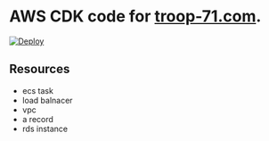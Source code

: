 # AWS CDK code for [troop-71.com](https://troop-71.com).

[![Deploy](https://github.com/troop-71/architecture/actions/workflows/deploy.yaml/badge.svg?branch=main)](https://github.com/troop-71/architecture/actions/workflows/deploy.yaml)

## Resources

- ecs task
- load balnacer
- vpc
- a record
- rds instance
